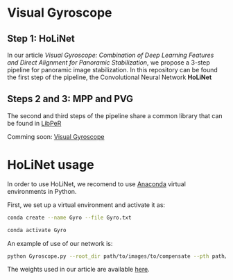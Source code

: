 # Visual Gyroscope
## Step 1: HoLiNet

In our article *Visual Gyroscope: Combination of Deep Learning Features and Direct Alignment for Panoramic Stabilization*, we propose a 3-step pipeline for panoramic image stabilization. In this repository can be found the first step of the pipeline, the Convolutional Neural Network **HoLiNet**

## Steps 2 and 3: MPP and PVG

The second and third steps of the pipeline share a common library that can be found in [LibPeR](https://github.com/PerceptionRobotique/libPeR_base)

Comming soon: [Visual Gyroscope](https://github.com/PerceptionRobotique/VisualGyroscope) 

# HoLiNet usage

In order to use HoLiNet, we recomend to use [Anaconda](https://anaconda.org) virtual environments in Python.

First, we set up a virtual environment and activate it as:
```bash
conda create --name Gyro --file Gyro.txt

conda activate Gyro
```

An example of use of our network is:
```bash
python Gyroscope.py --root_dir path/to/images/to/compensate --pth path/to/network/weights  
```

The weights used in our article are available [here](https://drive.google.com/drive/folders/1hhXkx2x0dEZbxGYl1Mr3rwGWDuEYodmu?usp=sharing).
